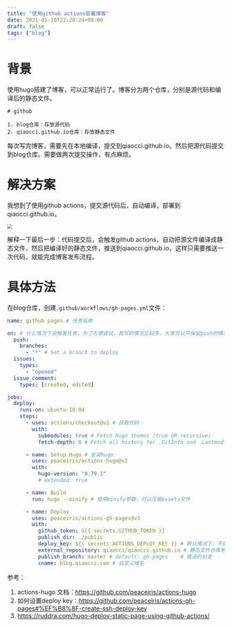```yaml
---
title: "使用github actions部署博客"
date: 2021-01-10T22:20:24+08:00
draft: false
tags: ["blog"]
---
```




# 背景

使用hugo搭建了博客，可以正常运行了。博客分为两个仓库，分别是源代码和编译后的静态文件。

```
# github

1. blog仓库：存放源代码
2. qiaocci.github.io仓库：存放静态文件
```

每次写完博客，需要先在本地编译，提交到qiaocci.github.io。然后把源代码提交到blog仓库。需要做两次提交操作，有点麻烦。



# 解决方案

我想到了使用github actions，提交源代码后，自动编译，部署到qiaocci.github.io。

<img src="https://cdn.jsdelivr.net/gh/qiaocci/img-repo@master/20210204223245.png" style="zoom: 67%;" />



解释一下最后一步：代码提交后，会触发github actions，自动把源文件编译成静态文件，然后把编译好的静态文件，推送到qiaocci.github.io，这样只需要推送一次代码，就能完成博客发布流程。



# 具体方法

在blog仓库，创建`.github/workflows/gh-pages.yml`文件：

```yaml
name: github pages # 任务名称

on: # 什么情况下会触发任务，为了方便调试，我写的情况比较多，大家可以只保留push的情况。
  push:
    branches:
      - "*" # Set a branch to deploy
  issues:
    types:
      - "opened"
  issue_comment:
    types: [created, edited]

jobs:
  deploy:
    runs-on: ubuntu-18.04
    steps:
      - uses: actions/checkout@v2 # 获取代码
        with:
          submodules: true # Fetch Hugo themes (true OR recursive)
          fetch-depth: 0 # Fetch all history for .GitInfo and .Lastmod

      - name: Setup Hugo # 安装hugo
        uses: peaceiris/actions-hugo@v2
        with:
          hugo-version: "0.79.1"
          # extended: true

      - name: Build
        run: hugo --minify # 使用minify参数，可以压缩assets文件

      - name: Deploy
        uses: peaceiris/actions-gh-pages@v3
        with:
          github_token: ${{ secrets.GITHUB_TOKEN }}
          publish_dir: ./public
          deploy_key: ${{ secrets.ACTIONS_DEPLOY_KEY }} # 默认情况下，不能把代码推送到其他仓库。如果确实要推送，需要设置一个deploy key。设置方法见文章末尾的链接。
          external_repository: qiaocci/qiaocci.github.io # 静态文件仓库地址
          publish_branch: master # default: gh-pages	# 推送的分支
          cname: blog.qiaocci.com # 自定义域名
```



参考：

1.  actions-hugo 文档：https://github.com/peaceiris/actions-hugo
2.  如何设置deploy key：https://github.com/peaceiris/actions-gh-pages#%EF%B8%8F-create-ssh-deploy-key
3. https://ruddra.com/hugo-deploy-static-page-using-github-actions/



